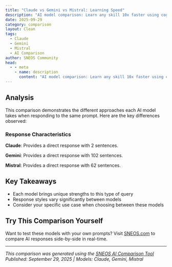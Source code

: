 ```yaml
---
title: "Claude vs Gemini vs Mistral: Learning Speed"
description: "AI model comparison: Learn any skill 10x faster using cognitive science principles..."
date: 2025-09-29
category: comparison
layout: Clean
tags:
  - Claude
  - Gemini
  - Mistral
  - AI Comparison
author: SNEOS Community
head:
  - - meta
    - name: description
      content: "AI model comparison: Learn any skill 10x faster using cognitive science principles..."
---
```


<ChatComparison
  title="Claude vs Gemini vs Mistral: Learning Speed"
  prompt="Learn any skill 10x faster using cognitive science principles"
  :responses='{
    "Claude": "Invalid API source. Please specify \u0027openai\u0027, \u0027anthropic\u0027, \u0027gemini\u0027, \u0027gemini-grounding\u0027, \u0027deepseek\u0027, \u0027grok\u0027, \u0027grok-live\u0027, or \u0027mistral\u0027.",
    "Gemini": "Okay, let\u0027s dive into how cognitive science can help you learn skills 10x faster. It\u0027s not about *literally* learning ten times as fast in terms of clock time, but rather about drastically improving the *efficiency* of your learning and achieving mastery much quicker.\n\nHere\u0027s a breakdown of principles and practical application:\n\n**1.  Spaced Repetition: The Power of Timed Recall**\n\n*   **The Principle:**  You remember things better when you review them at increasing intervals.  Forgetting is natural; spaced repetition leverages it.  When you almost forget something, the effort to recall strengthens the memory trace.\n*   **How to Apply:**\n    *   **Use Spaced Repetition Software (SRS):**  Anki is the gold standard.  It adapts to your learning speed, showing you cards (flashcards) more frequently when you struggle and less frequently when you know them well.  You can use it for anything from vocabulary to coding concepts.\n    *   **Manual Spacing:**  If you\u0027re learning something hands-on (like a musical instrument), schedule practice sessions with increasing gaps:\n        *   Day 1: Learn the basics.\n        *   Day 2: Review.\n        *   Day 4: Review.\n        *   Day 7: Review.\n        *   Day 14: Review.\n        *   Adjust the intervals based on how well you retain the information.\n*   **Why it\u0027s effective:** Optimizes memory consolidation, turning short-term memories into long-term knowledge.\n\n**2. Active Recall: Don\u0027t Just Reread, Test Yourself**\n\n*   **The Principle:**  Trying to retrieve information from memory is far more effective than passively rereading or reviewing notes.\n*   **How to Apply:**\n    *   **The Feynman Technique:**\n        1.  Choose a concept.\n        2.  Teach it to someone (or a rubber duck) in simple terms.\n        3.  Identify gaps in your understanding.\n        4.  Review the material and simplify your explanation further.\n    *   **Practice Questions:**  Don\u0027t just read the answers.  Try to solve problems *before* looking at the solution.  Even if you get it wrong, the struggle strengthens your understanding.\n    *   **Self-Explanation:**  After learning something, explain it to yourself (or write it down) in your own words.  This forces you to actively process the information.\n*   **Why it\u0027s effective:**  Strengthens neural pathways and identifies areas where you need more practice.\n\n**3. Interleaving: Mix It Up for Better Learning**\n\n*   **The Principle:**  Instead of blocking practice (focusing on one skill until you master it), alternate between different skills or concepts.\n*   **How to Apply:**\n    *   **Coding:** Don\u0027t spend a whole week learning one programming concept. Learn multiple concepts and mix the practice problems of those concepts.\n    *   **Music:** Don\u0027t practice one song until it\u0027s perfect.  Alternate between different songs and practice different techniques in a single session.\n    *   **Math:** Don\u0027t just do all the problems from one chapter at a time. Mix problems from different chapters.\n*   **Why it\u0027s effective:**  Forces your brain to discriminate between different concepts and choose the correct approach, leading to deeper understanding and better transfer to new situations. It also feels harder, which often means you\u0027re learning more effectively.\n\n**4.  Deliberate Practice: Focus on Weaknesses with Targeted Effort**\n\n*   **The Principle:**  Practice isn\u0027t enough.  You need to actively identify your weaknesses and focus your effort on improving those specific areas.\n*   **How to Apply:**\n    *   **Get Feedback:**  The best way to identify weaknesses is to get feedback from a mentor, teacher, or coach.\n    *   **Analyze Your Mistakes:**  Don\u0027t just brush off errors.  Understand *why* you made the mistake and how to avoid it in the future.\n    *   **Targeted Drills:**  Create specific exercises that address your weaknesses.\n    *   **Embrace Discomfort:**  Deliberate practice is often uncomfortable because you\u0027re pushing yourself outside your comfort zone.\n*   **Why it\u0027s effective:**  Maximizes skill development by focusing on the areas that need the most improvement.\n\n**5. Metacognition: Think About Your Thinking**\n\n*   **The Principle:**  Being aware of your own learning process and actively monitoring your understanding helps you learn more effectively.\n*   **How to Apply:**\n    *   **Before Learning:**  Ask yourself what you already know about the topic, what you want to learn, and how you plan to learn it.\n    *   **During Learning:**  Check your understanding regularly.  Are you following the material?  Can you explain it in your own words?\n    *   **After Learning:**  Reflect on what you learned, how you learned it, and what you could do differently next time.\n*   **Why it\u0027s effective:**  Allows you to tailor your learning strategies to your individual needs and identify areas where you\u0027re struggling.\n\n**6. Dual Coding:  Use Visuals and Words**\n\n*   **The Principle:**  We learn better when information is presented in both visual and verbal formats.\n*   **How to Apply:**\n    *   **Create Mind Maps:**  Visualize relationships between concepts.\n    *   **Draw Diagrams:**  Illustrate complex processes.\n    *   **Use Images:**  Find or create relevant images to accompany text.\n    *   **Annotate:** Highlight important concepts and add your own notes or drawings.\n*   **Why it\u0027s effective:** Activates different areas of the brain, creating more robust and lasting memories.\n\n**7. Priming: Prepare Your Brain for Learning**\n\n*   **The Principle:** Exposing yourself to related information *before* a learning session can improve comprehension and retention.\n*   **How to Apply:**\n    *   **Review Previous Material:** Briefly recap what you learned in the previous session.\n    *   **Read a Summary:** Skim a summary or outline of the topic you\u0027re about to learn.\n    *   **Watch a Video:** Watch a short introductory video to get a general overview.\n*   **Why it\u0027s effective:** Activates relevant neural pathways, making it easier for your brain to process new information.\n\n**8.  Chunking:  Break Down Complex Information**\n\n*   **The Principle:**  Our short-term memory has limited capacity.  Chunking involves organizing information into meaningful groups or \u0022chunks.\u0022\n*   **How to Apply:**\n    *   **Phone Numbers:**  We remember phone numbers as chunks (e.g., 555-123-4567).\n    *   **Coding:** Break down large projects into smaller, manageable modules.\n    *   **Guitar:** Instead of trying to learn an entire song at once, learn small sections (phrases or riffs) first.\n*   **Why it\u0027s effective:**  Reduces cognitive load, making it easier to process and remember information.\n\n**9. Sleep and Rest: Consolidate Your Learning**\n\n*   **The Principle:**  Sleep is crucial for memory consolidation.  During sleep, your brain replays and strengthens the neural connections formed during learning.\n*   **How to Apply:**\n    *   **Prioritize Sleep:** Aim for 7-9 hours of quality sleep per night.\n    *   **Avoid Cramming:**  Trying to cram all night before an exam is counterproductive.\n    *   **Take Breaks:**  Regular breaks during learning sessions help prevent cognitive fatigue.\n*   **Why it\u0027s effective:**  Allows your brain to process and store information more effectively.\n\n**10. Gamification: Make Learning Fun and Engaging**\n\n*   **The Principle:** Turning learning into a game can increase motivation, engagement, and retention.\n*   **How to Apply:**\n    *   **Set Goals:** Break down your learning goals into smaller, achievable milestones.\n    *   **Track Progress:** Monitor your progress and celebrate your achievements.\n    *   **Use Rewards:**  Reward yourself for reaching your goals.\n    *   **Find Competitions:**  Compete with friends or other learners to stay motivated.\n*   **Why it\u0027s effective:**  Taps into our natural desire for challenges, rewards, and social interaction.\n\n**Important Considerations and Caveats:**\n\n*   **No Magic Bullet:** There\u0027s no single technique that works for everyone in every situation. Experiment and find what works best for you.\n*   **Effort is Still Required:**  These techniques make learning more efficient, but they don\u0027t eliminate the need for hard work and dedication.\n*   **Specificity Matters:**  The most effective techniques are those that are tailored to the specific skill you\u0027re learning.\n*   **Consistency is Key:**  Applying these principles consistently over time is essential for achieving significant results.\n\n**In summary, learning \u002210x faster\u0022 is about optimizing your learning process using cognitive science principles. By employing these techniques, you can significantly improve your efficiency, retention, and overall mastery of new skills.**\n",
    "Mistral": "Learning a skill faster involves leveraging cognitive science principles to optimize your learning process. Here are some key strategies based on cognitive science that can help you learn more efficiently:\n\n### 1. **Spaced Repetition**\n- **Principle**: Reviewing information over spaced intervals helps reinforce memory.\n- **Application**: Use flashcards or apps like Anki to review material at increasing intervals.\n\n### 2. **Interleaved Practice**\n- **Principle**: Mixing different types of problems or tasks helps improve learning and retention.\n- **Application**: Instead of focusing on one type of problem, mix different types of problems to practice.\n\n### 3. **Deliberate Practice**\n- **Principle**: Focused, intentional practice with feedback is more effective than mindless repetition.\n- **Application**: Set specific goals, seek feedback, and continuously challenge yourself.\n\n### 4. **Dual Coding**\n- **Principle**: Combining verbal and visual information enhances learning.\n- **Application**: Use diagrams, charts, and visual aids alongside text to reinforce understanding.\n\n### 5. **Elaborative Interrogation**\n- **Principle**: Asking \u0022why\u0022 questions helps deepen understanding.\n- **Application**: Regularly ask yourself why something is true or how it works.\n\n### 6. **Self-Explanation**\n- **Principle**: Explaining concepts to yourself improves comprehension.\n- **Application**: After learning something new, explain it in your own words.\n\n### 7. **Retrieval Practice**\n- **Principle**: Actively recalling information strengthens memory.\n- **Application**: Use quizzes, tests, or self-assessments to retrieve information from memory.\n\n### 8. **Chunking**\n- **Principle**: Breaking complex information into smaller, manageable chunks.\n- **Application**: Divide large tasks or concepts into smaller, more digestible parts.\n\n### 9. **Mnemonics**\n- **Principle**: Using memory aids to help recall information.\n- **Application**: Create acronyms, rhymes, or visual images to remember key points.\n\n### 10. **Sleep and Rest**\n- **Principle**: Sleep consolidates memory and enhances learning.\n- **Application**: Ensure adequate sleep and take breaks to rest your mind.\n\n### 11. **Mindset**\n- **Principle**: A growth mindset, believing that abilities can be developed, enhances learning.\n- **Application**: Embrace challenges, view failures as opportunities for growth, and stay motivated.\n\n### 12. **Environment**\n- **Principle**: The learning environment can significantly impact focus and retention.\n- **Application**: Create a quiet, organized study space and minimize distractions.\n\n### 13. **Feedback**\n- **Principle**: Immediate and specific feedback helps correct mistakes and reinforce learning.\n- **Application**: Seek feedback from peers, mentors, or automated tools.\n\n### 14. **Variety of Learning Methods**\n- **Principle**: Using multiple learning methods engages different parts of the brain.\n- **Application**: Combine reading, listening, writing, and hands-on practice.\n\n### 15. **Emotional Engagement**\n- **Principle**: Emotions can enhance memory and learning.\n- **Application**: Make learning enjoyable and relevant to your interests.\n\n### 16. **Social Learning**\n- **Principle**: Learning in groups can enhance understanding and retention.\n- **Application**: Join study groups, discuss topics with peers, or teach others.\n\n### 17. **Goal Setting**\n- **Principle**: Setting specific, measurable, achievable, relevant, and time-bound (SMART) goals.\n- **Application**: Break down your learning objectives into smaller, achievable goals.\n\n### 18. **Metacognition**\n- **Principle**: Being aware of your own learning process and strategies.\n- **Application**: Reflect on what you know, what you don\u0027t know, and how you can improve.\n\n### 19. **Contextual Learning**\n- **Principle**: Learning in context enhances understanding and retention.\n- **Application**: Apply what you learn to real-world situations or projects.\n\n### 20. **Mindfulness and Focus**\n- **Principle**: Being fully present and focused enhances learning.\n- **Application**: Practice mindfulness techniques to improve concentration and reduce stress.\n\nBy incorporating these cognitive science principles into your learning routine, you can significantly accelerate your skill acquisition and retention."
  }'
  published-date="16:28"
/>

## Analysis

This comparison demonstrates the different approaches each AI model takes when responding to the same prompt. Here are the key differences observed:

### Response Characteristics

**Claude**: Provides a direct response with 2 sentences. 

**Gemini**: Provides a direct response with 102 sentences. 

**Mistral**: Provides a direct response with 62 sentences. 

## Key Takeaways

- Each model brings unique strengths to this type of query
- Response styles vary significantly between models
- Consider your specific use case when choosing between these models

## Try This Comparison Yourself

Want to test these models with your own prompts? Visit [SNEOS.com](https://sneos.com) to compare AI responses side-by-side in real-time.

---

*This comparison was generated using the [SNEOS AI Comparison Tool](https://sneos.com)*
*Published: September 29, 2025 | Models: Claude, Gemini, Mistral*
